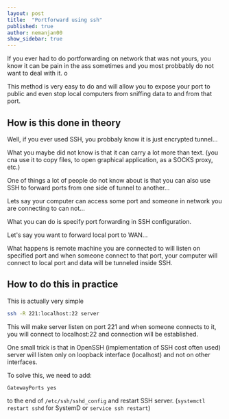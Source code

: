 ```yaml
---
layout: post
title:  "Portforward using ssh"
published: true
author: nemanjan00
show_sidebar: true
---
```


If you ever had to do portforwarding on network that was not yours, you know it can be pain in the ass sometimes and you most probbably do not want to deal with it. o

This method is very easy to do and will allow you to expose your port to public and even stop local computers from sniffing data to and from that port. 

## How is this done in theory

Well, if you ever used SSH, you probbaly know it is just encrypted tunnel... 

What you maybe did not know is that it can carry a lot more than text. (you cna use it to copy files, to open graphical application, as a SOCKS proxy, etc.)

One of things a lot of people do not know about is that you can also use SSH to forward ports from one side of tunnel to another... 

Lets say your computer can access some port and someone in network you are connecting to can not... 

What you can do is specify port forwarding in SSH configuration. 

Let's say you want to forward local port to WAN... 

What happens is remote machine you are connected to will listen on specified port and when someone connect to that port, your computer will connect to local port and data will be tunneled inside SSH. 

## How to do this in practice

This is actually very simple

```bash
ssh -R 221:localhost:22 server
```

This will make server listen on port 221 and when someone connects to it, you will connect to localhost:22 and connection will be established. 

One small trick is that in OpenSSH (implementation of SSH cost often used) server will listen only on loopback interface (localhost) and not on other interfaces. 

To solve this, we need to add: 

```
GatewayPorts yes
```
to the end of ``/etc/ssh/sshd_config`` and restart SSH server. (``systemctl restart sshd`` for SystemD or ``service ssh restart``)

